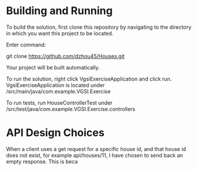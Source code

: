 # Building and Running

To build the solution, first clone this repository by navigating to the directory in which you want this project to be located.

Enter command:

git clone https://github.com/dzhou45/Houses.git

Your project will be built automatically.

To run the solution, right click VgsiExerciseApplication and click run.
VgsiExerciseApplication is located under /src/main/java/com.example.VGSI.Exercise

To run tests, run HouseControllerTest under /src/test/java/com.example.VGSI.Exercise.controllers

# API Design Choices

When a client uses a get request for a specific house id, and that house id does not exist, for example api/houses/11, I have chosen to send back an empty response. 
This is beca
